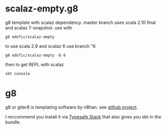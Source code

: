 scalaz-empty.g8
===============

g8 template with scalaz dependency. master branch uses scala 2.10 final and scalaz 7-snapshot. 
use with

    g8 edofic/scalaz-empty

to use scala 2.9 and scalaz 6 use branch "6

    g8 edofic/scalaz-empty -b 6

then to get REPL with scalaz

    sbt console
    
g8
===

g8 or giter8 is templating software by n8han. 
see [github project](https://github.com/n8han/giter8).

I reccommend you install it via 
[Typesafe Stack](http://typesafe.com/stack/download) that also gives you sbt in the bundle.

